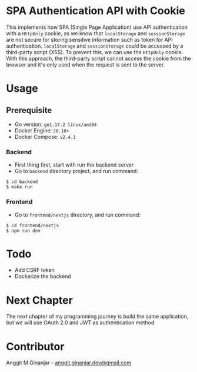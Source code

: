 # SPA Authentication API with Cookie

This implements how SPA (Single Page Application) use API authentication with a `HttpOnly` cookie, as we know that `localStorage` and `sessionStorage` are not secure for storing sensitive information such as token for API authentication. `localStorage` and `sessionStorage` could be accessed by a third-party script (XSS). To prevent this, we can use the `HttpOnly` cookie. With this approach, the third-party script cannot access the cookie from the browser and it's only used when the request is sent to the server.

# Usage
## Prerequisite
* Go version: `go1.17.2 linux/amd64`
* Docker Engine: `20.10+`
* Docker Compose: `v2.4.1`

### Backend
* First thing first, start with run the backend server
* Go to `backend` directory project, and run command:
```
$ cd backend
$ make run
```

### Frontend
* Go to `frontend/nextjs` directory, and run command:
```
$ cd frontend/nextjs
$ npm run dev
```

###

# Todo
* Add CSRF token
* Dockerize the backend

# Next Chapter
The next chapter of my programming journey is build the same application, but we will use OAuth 2.0 and JWT as authentication method.

# Contributor
Anggit M Ginanjar - <anggit.ginanjar.dev@gmail.com>
